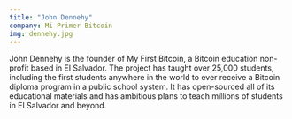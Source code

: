 ```yaml
---
title: "John Dennehy"
company: Mi Primer Bitcoin
img: dennehy.jpg
---
```


John Dennehy is the founder of My First Bitcoin, a Bitcoin education non-profit based in El Salvador. The project has taught over 25,000 students, including the first students anywhere in the world to ever receive a Bitcoin diploma program in a public school system. It has open-sourced all of its educational materials and has ambitious plans to teach millions of students in El Salvador and beyond.
